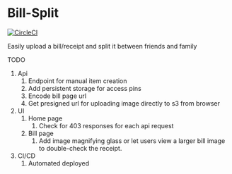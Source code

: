 # Bill-Split

[![CircleCI](https://dl.circleci.com/status-badge/img/circleci/HX6qXEAczo3W16Uo5yG8gK/Y8PRJZuSGrxN3KTQDZhh12/tree/main.svg?style=svg)](https://dl.circleci.com/status-badge/redirect/circleci/HX6qXEAczo3W16Uo5yG8gK/Y8PRJZuSGrxN3KTQDZhh12/tree/main)

Easily upload a bill/receipt and split it between friends and family

TODO

1. Api
   1. Endpoint for manual item creation
   2. Add persistent storage for access pins
   3. Encode bill page url
   3. Get presigned url for uploading image directly to s3 from browser
2. UI
   1. Home page
      1. Check for 403 responses for each api request
   3. Bill page
      1. Add image magnifying glass or let users view a larger bill image to
         double-check the receipt.
3. CI/CD
   1. Automated deployed
